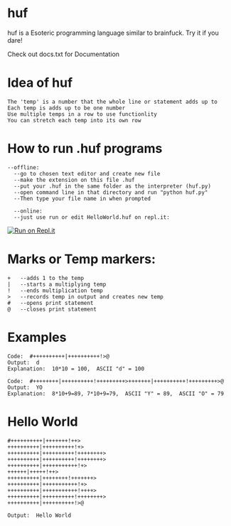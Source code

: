 # huf
huf is a Esoteric programming language similar to brainfuck. Try it if you dare!

Check out docs.txt for Documentation
  
# Idea of huf
    The 'temp' is a number that the whole line or statement adds up to
    Each temp is adds up to be one number
    Use multiple temps in a row to use functionlity
    You can stretch each temp into its own row

# How to run .huf programs
    --offline:
      --go to chosen text editor and create new file
      --make the extension on this file .huf
      --put your .huf in the same folder as the interpreter (huf.py)
      --open command line in that directory and run "python huf.py"
      --Then type your file name in when prompted
      
      --online:
      --just use run or edit HelloWorld.huf on repl.it:
[![Run on Repl.it](https://repl.it/badge/github/Charmaster16/huf)](https://repl.it/github/Charmaster16/huf)

      

# Marks or Temp markers:
    +   --adds 1 to the temp
    |   --starts a multiplying temp
    !   --ends multiplication temp
    >   --records temp in output and creates new temp
    #   --opens print statement
    @   --closes print statement

# Examples
    Code:  #++++++++++|++++++++++!>@
    Output:  d
    Explanation:  10*10 = 100,  ASCII "d" = 100

    Code:  #++++++++|++++++++++!+++++++++>+++++++|++++++++++!+++++++++>@
    Output:  YO
    Explanation:  8*10+9=89, 7*10+9=79,  ASCII "Y" = 89,  ASCII "O" = 79
    
 # Hello World
    #++++++++++|+++++++!++>
    ++++++++++|++++++++++!+>
    ++++++++++|++++++++++!++++++++>
    ++++++++++|++++++++++!++++++++>
    ++++++++++|+++++++++++!+>
    ++++++|+++++!++>
    ++++++++++|++++++++!+++++++>
    ++++++++++|+++++++++++!+>
    ++++++++++|+++++++++++!++++>
    ++++++++++|++++++++++!++++++++>
    ++++++++++|++++++++++!>@
    
    Output:  Hello World

